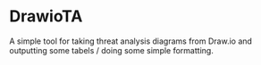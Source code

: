 # DrawioTA
A simple tool for taking threat analysis diagrams from Draw.io and outputting some tabels / doing some simple formatting.
